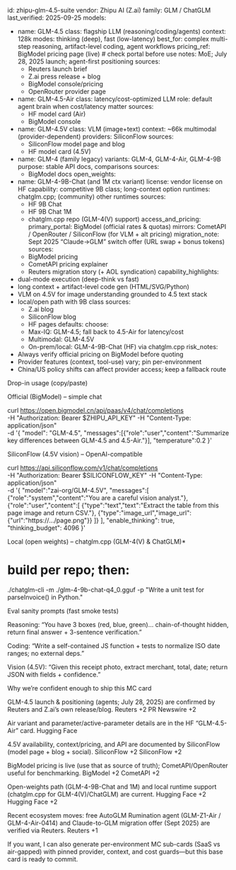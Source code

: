 id: zhipu-glm-4.5-suite
vendor: Zhipu AI (Z.ai)
family: GLM / ChatGLM
last_verified: 2025-09-25
models:
  - name: GLM-4.5
    class: flagship LLM (reasoning/coding/agents)
    context: 128k
    modes: thinking (deep), fast (low-latency)
    best_for: complex multi-step reasoning, artifact-level coding, agent workflows
    pricing_ref: BigModel pricing page (live)          # check portal before use
    notes: MoE; July 28, 2025 launch; agent-first positioning
    sources:
      - Reuters launch brief
      - Z.ai press release + blog
      - BigModel console/pricing
      - OpenRouter provider page
  - name: GLM-4.5-Air
    class: latency/cost-optimized LLM
    role: default agent brain when cost/latency matter
    sources:
      - HF model card (Air)
      - BigModel console
  - name: GLM-4.5V
    class: VLM (image+text)
    context: ~66k multimodal (provider-dependent)
    providers: SiliconFlow
    sources:
      - SiliconFlow model page and blog
      - HF model card (4.5V)
  - name: GLM-4 (family legacy)
    variants: GLM-4, GLM-4-Air, GLM-4-9B
    purpose: stable API docs, comparisons
    sources:
      - BigModel docs
open_weights:
  - name: GLM-4-9B-Chat (and 1M ctx variant)
    license: vendor license on HF
    capability: competitive 9B class; long-context option
    runtimes: chatglm.cpp; (community) other runtimes
    sources:
      - HF 9B Chat
      - HF 9B Chat 1M
      - chatglm.cpp repo (GLM-4(V) support)
access_and_pricing:
  primary_portal: BigModel (official rates & quotas)
  mirrors: CometAPI / OpenRouter / SiliconFlow (for VLM + alt pricing)
  migration_note: Sept 2025 “Claude→GLM” switch offer (URL swap + bonus tokens)
  sources:
    - BigModel pricing
    - CometAPI pricing explainer
    - Reuters migration story (+ AOL syndication)
capability_highlights:
  - dual-mode execution (deep-think vs fast)
  - long context + artifact-level code gen (HTML/SVG/Python)
  - VLM on 4.5V for image understanding grounded to 4.5 text stack
  - local/open path with 9B class
  sources:
    - Z.ai blog
    - SiliconFlow blog
    - HF pages
defaults:
  choose:
    - Max-IQ: GLM-4.5; fall back to 4.5-Air for latency/cost
    - Multimodal: GLM-4.5V
    - On-prem/local: GLM-4-9B-Chat (HF) via chatglm.cpp
risk_notes:
  - Always verify official pricing on BigModel before quoting
  - Provider features (context, tool-use) vary; pin per-environment
  - China/US policy shifts can affect provider access; keep a fallback route

Drop-in usage (copy/paste)

Official (BigModel) – simple chat

curl https://open.bigmodel.cn/api/paas/v4/chat/completions \
  -H "Authorization: Bearer $ZHIPU_API_KEY" -H "Content-Type: application/json" \
  -d '{
    "model": "GLM-4.5",
    "messages":[{"role":"user","content":"Summarize key differences between GLM-4.5 and 4.5-Air."}],
    "temperature":0.2
  }'


SiliconFlow (4.5V vision) – OpenAI-compatible

curl https://api.siliconflow.com/v1/chat/completions \
  -H "Authorization: Bearer $SILICONFLOW_KEY" -H "Content-Type: application/json" \
  -d '{
    "model":"zai-org/GLM-4.5V",
    "messages":[
      {"role":"system","content":"You are a careful vision analyst."},
      {"role":"user","content":[
        {"type":"text","text":"Extract the table from this page image and return CSV."},
        {"type":"image_url","image_url":{"url":"https://.../page.png"}}
      ]}
    ],
    "enable_thinking": true, "thinking_budget": 4096
  }'


Local (open weights) – chatglm.cpp (GLM-4(V) & ChatGLM)*

# build per repo; then:
./chatglm-cli -m ./glm-4-9b-chat-q4_0.gguf -p "Write a unit test for parseInvoice() in Python."


Eval sanity prompts (fast smoke tests)

Reasoning: “You have 3 boxes (red, blue, green)… chain-of-thought hidden, return final answer + 3-sentence verification.”

Coding: “Write a self-contained JS function + tests to normalize ISO date ranges; no external deps.”

Vision (4.5V): “Given this receipt photo, extract merchant, total, date; return JSON with fields + confidence.”

Why we’re confident enough to ship this MC card

GLM-4.5 launch & positioning (agents; July 28, 2025) are confirmed by Reuters and Z.ai’s own release/blog. 
Reuters
+2
PR Newswire
+2

Air variant and parameter/active-parameter details are in the HF “GLM-4.5-Air” card. 
Hugging Face

4.5V availability, context/pricing, and API are documented by SiliconFlow (model page + blog + social). 
SiliconFlow
+2
SiliconFlow
+2

BigModel pricing is live (use that as source of truth); CometAPI/OpenRouter useful for benchmarking. 
BigModel
+2
CometAPI
+2

Open-weights path (GLM-4-9B-Chat and 1M) and local runtime support (chatglm.cpp for GLM-4(V)/ChatGLM) are current. 
Hugging Face
+2
Hugging Face
+2

Recent ecosystem moves: free AutoGLM Rumination agent (GLM-Z1-Air / GLM-4-Air-0414) and Claude-to-GLM migration offer (Sept 2025) are verified via Reuters. 
Reuters
+1

If you want, I can also generate per-environment MC sub-cards (SaaS vs air-gapped) with pinned provider, context, and cost guards—but this base card is ready to commit.

